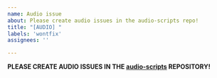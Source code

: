 ```yaml
---
name: Audio issue
about: Please create audio issues in the audio-scripts repo!
title: "[AUDIO] "
labels: 'wontfix'
assignees: ''

---
```


**PLEASE CREATE AUDIO ISSUES IN THE [audio-scripts](https://github.com/eupnea-linux/audio-scripts) REPOSITORY!**
